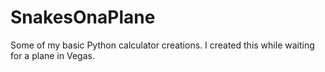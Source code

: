 # SnakesOnaPlane
Some of my basic Python calculator creations.
I created this while waiting for a plane in Vegas.
